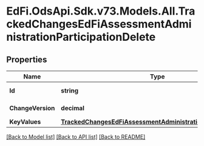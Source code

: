 # EdFi.OdsApi.Sdk.v73.Models.All.TrackedChangesEdFiAssessmentAdministrationParticipationDelete

## Properties

Name | Type | Description | Notes
------------ | ------------- | ------------- | -------------
**Id** | **string** | Resource identifier | [optional] 
**ChangeVersion** | **decimal** | Change version | [optional] 
**KeyValues** | [**TrackedChangesEdFiAssessmentAdministrationParticipationKey**](TrackedChangesEdFiAssessmentAdministrationParticipationKey.md) |  | [optional] 

[[Back to Model list]](../../README.md#documentation-for-models) [[Back to API list]](../../README.md#documentation-for-api-endpoints) [[Back to README]](../../README.md)

